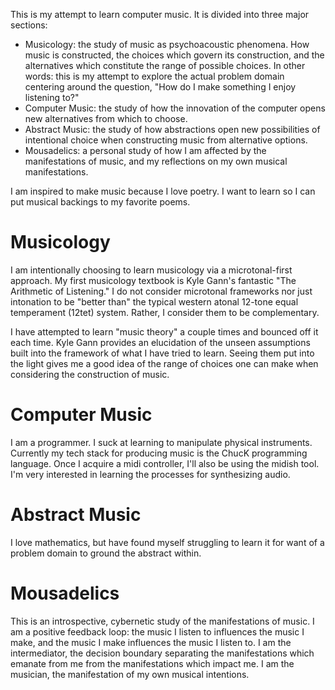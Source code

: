 This is my attempt to learn computer music. It is divided into three major sections:

- Musicology: the study of music as psychoacoustic phenomena. How music is constructed, the choices which govern its construction, and the alternatives which constitute the range of possible choices. In other words: this is my attempt to explore the actual problem domain centering around the question, "How do I make something I enjoy listening to?"
- Computer Music: the study of how the innovation of the computer opens new alternatives from which to choose. 
- Abstract Music: the study of how abstractions open new possibilities of intentional choice when constructing music from alternative options.
- Mousadelics: a personal study of how I am affected by the manifestations of music, and my reflections on my own musical manifestations.

I am inspired to make music because I love poetry. I want to learn so I can put musical backings to my favorite poems.

# Musicology

I am intentionally choosing to learn musicology via a microtonal-first approach. My first musicology textbook is Kyle Gann's fantastic "The Arithmetic of Listening." I do not consider microtonal frameworks nor just intonation to be "better than" the typical western atonal 12-tone equal temperament (12tet) system. Rather, I consider them to be complementary. 

I have attempted to learn "music theory" a couple times and bounced off it each time. Kyle Gann provides an elucidation of the unseen assumptions built into the framework of what I have tried to learn. Seeing them put into the light gives me a good idea of the range of choices one can make when considering the construction of music.

# Computer Music

I am a programmer. I suck at learning to manipulate physical instruments. Currently my tech stack for producing music is the ChucK programming language. Once I acquire a midi controller, I'll also be using the midish tool. I'm very interested in learning the processes for synthesizing audio.

# Abstract Music

I love mathematics, but have found myself struggling to learn it for want of a problem domain to ground the abstract within. 

# Mousadelics

This is an introspective, cybernetic study of the manifestations of music. I am a positive feedback loop: the music I listen to influences the music I make, and the music I make influences the music I listen to. I am the intermediator, the decision boundary separating the manifestations which emanate from me from the manifestations which impact me. I am the musician, the manifestation of my own musical intentions.